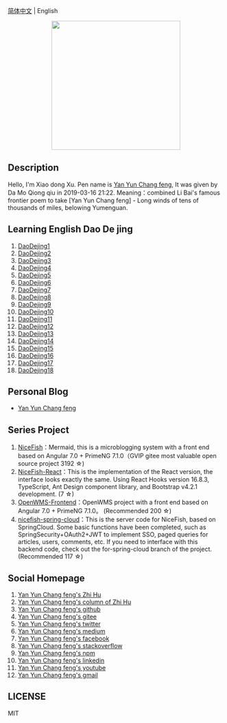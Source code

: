 [简体中文](README.md) |  English  

<p align="center">
    <img width="300" src="https://cdn.jsdelivr.net/gh/yanyunchangfeng/cdn@1.0/assets/img/blog/yycf/yanyunchangfeng.png">
</p>

##  Description
Hello, I'm Xiao dong Xu. Pen name is [Yan Yun Chang feng](https://yanyunchangfeng.com), It was given by Da Mo Qiong qiu in 2019-03-16 21:22. 
Meaning：combined Li Bai's famous frontier poem to take [Yan Yun Chang feng] - Long winds of tens of thousands of miles, belowing Yumenguan.
##  Learning English Dao De jing

1.  [DaoDejing1](src/assets/img/lesson1.png)  
2.  [DaoDejing2](src/assets/img/lesson2.png)  
3.  [DaoDejing3](src/assets/img/lesson3.png)  
4.  [DaoDejing4](src/assets/img/lesson4.png)  
5.  [DaoDejing5](src/assets/img/lesson5.png)  
6.  [DaoDejing6](src/assets/img/lesson6.png)  
7.  [DaoDejing7](src/assets/img/lesson7.png)  
8.  [DaoDejing8](src/assets/img/lesson8.png)  
9.  [DaoDejing9](src/assets/img/lesson9.png)  
10. [DaoDejing10](src/assets/img/lesson10.png)  
11. [DaoDejing11](src/assets/img/lesson11.png)  
12. [DaoDejing12](src/assets/img/lesson12.png)  
13. [DaoDejing13](src/assets/img/lesson13.png) 
14. [DaoDejing14](src/assets/img/lesson14.png) 
15. [DaoDejing15](src/assets/img/lesson15.png) 
16. [DaoDejing16](src/assets/img/lesson16.png)   
17. [DaoDejing17](src/assets/img/lesson17.png)  
18. [DaoDejing18](src/assets/img/lesson18.png)  

## Personal Blog  

* [Yan Yun Chang feng](https://yanyunchangfeng.com) 

## Series Project

1. [NiceFish]( https://gitee.com/mumu-osc/NiceFish)：Mermaid, this is a microblogging system with a front end based on Angular 7.0 + PrimeNG 7.1.0（GVIP  gitee most valuable open source project 3192 ☆)
2. [NiceFish-React](https://github.com/damoqiongqiu/NiceFish-React)：This is the implementation of the React version, the interface looks exactly the same. Using React Hooks version 16.8.3, TypeScript, Ant Design component library, and Bootstrap v4.2.1 development.  (7 ☆)
3. [OpenWMS-Frontend](https://gitee.com/mumu-osc/OpenWMS-Frontend)：OpenWMS project with a front end based on Angular 7.0 + PrimeNG 7.1.0。  (Recommended 200 ☆)
4. [nicefish-spring-cloud](https://gitee.com/mumu-osc/nicefish-spring-cloud)：This is the server code for NiceFish, based on SpringCloud. Some basic functions have been completed, such as SpringSecurity+OAuth2+JWT to implement SSO, paged queries for articles, users, comments, etc. If you need to interface with this backend code, check out the for-spring-cloud branch of the project. (Recommended 117 ☆) 

## Social Homepage 

1.  [Yan Yun Chang feng's Zhi Hu](https://zhihu.com/people/hbxyxuxiaodong)  
2.  [Yan Yun Chang feng's column of Zhi Hu](https://zhuanlan.zhihu.com/yanyunchangfeng) 
3.  [Yan Yun Chang feng's github](https://github.com/yanyunchangfeng)  
4.  [Yan Yun Chang feng's gitee](https://gitee.com/yanyunchangfeng)  
5.  [Yan Yun Chang feng's twitter](https://twitter.com/yanyunchangfeng)  
6.  [Yan Yun Chang feng's medium](https://medium.com/@yanyunchangfeng)  
7.  [Yan Yun Chang feng's facebook](https://facebook.com/yanyunchangfeng)  
8.  [Yan Yun Chang feng's stackoverflow](http://stackoverflow.com/users/11366314)  
9.  [Yan Yun Chang feng's npm](https://npmjs.com/~yanyunchangfeng)  
10. [Yan Yun Chang feng's linkedin](https://www.linkedin.com/in/yanyunchangfeng)  
11. [Yan Yun Chang feng's youtube](https://www.youtube.com/channel/UCaz2-l8Bd8tTBf1q-2ww7VA)  
12. [Yan Yun Chang feng's gmail](mailto:yanyunchangfeng@gamil.com)

## LICENSE

MIT